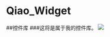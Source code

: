 # Qiao_Widget
##控件库
###这将是属于我的控件库。
[![](https://jitpack.io/v/qiaoyunrui/Qiao_Widget.svg)](https://jitpack.io/#qiaoyunrui/Qiao_Widget)
